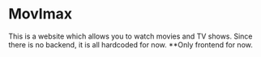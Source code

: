 # MovImax
This is a website which allows you to watch movies and TV shows.
Since there is no backend, it is all hardcoded for now.
**Only frontend for now.
